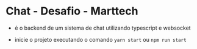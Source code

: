 # Chat - Desafio - Marttech

- é o backend de um sistema de chat utilizando typescript e websocket

- inicie o projeto executando o comando `yarn start` ou `npm run start`